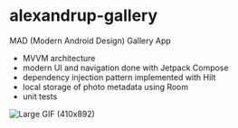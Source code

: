# alexandrup-gallery
MAD (Modern Android Design) Gallery App
- MVVM architecture
- modern UI and navigation done with Jetpack Compose 
- dependency injection pattern implemented with Hilt
- local storage of photo metadata using Room
- unit tests
  
![Large GIF (410x892)](https://github.com/alexandrupele/alexandrup-gallery/assets/8121902/d8b8f44d-4a8a-44fa-b7c7-5b05853d7171)
